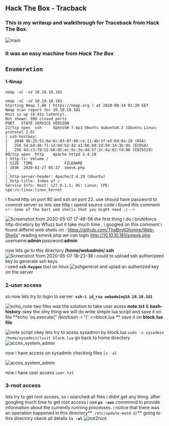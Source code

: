 ## Hack The Box - Tracback

### This is my writeup and walkthrough for Traceback from Hack The Box.


![main](https://user-images.githubusercontent.com/36403473/90196696-cd8f2a00-ddcc-11ea-9f4f-5c0f9ca9ba3d.jpg)



### It was an easy machine from *Hack The Box*

## `Enumeration`

#### 1-Nmap 
  `nmap -sC -sV 10.10.10.181`

``` 
nmap -sC -sV 10.10.10.181
Starting Nmap 7.80 ( https://nmap.org ) at 2020-08-14 01:20 EET
Nmap scan report for 10.10.10.181
Host is up (0.41s latency).
Not shown: 998 closed ports
PORT   STATE SERVICE VERSION
22/tcp open  ssh     OpenSSH 7.6p1 Ubuntu 4ubuntu0.3 (Ubuntu Linux; protocol 2.0)
| ssh-hostkey: 
|   2048 96:25:51:8e:6c:83:07:48:ce:11:4b:1f:e5:6d:8a:28 (RSA)
|   256 54:bd:46:71:14:bd:b2:42:a1:b6:b0:2d:94:14:3b:0d (ECDSA)
|_  256 4d:c3:f8:52:b8:85:ec:9c:3e:4d:57:2c:4a:82:fd:86 (ED25519)
80/tcp open  http    Apache httpd 2.4.29
| http-ls: Volume /
| SIZE  TIME              FILENAME
| 103K  2020-02-27 05:37  smevk.php
|_
|_http-server-header: Apache/2.4.29 (Ubuntu)
|_http-title: Index of /
Service Info: Host: 127.0.1.1; OS: Linux; CPE: cpe:/o:linux:linux_kernel

```
I found http on port 80 and ssh on port 22.
use should have password to conncet server so lets see http 
i opend source code i found this comment 
`
		<!--Some of the best web shells that you might need ;)-->`

![Screenshot from 2020-05-07 17-49-56](https://user-images.githubusercontent.com/36403473/81316540-feecb100-908b-11ea-94d2-a4b602e0a7b6.png)
 the first thing i do i bruteforce http dircetory by Wfuzz but it take much time , i googled on this comment i found differnt web shells on :
https://github.com/TheBinitGhimire/Web-Shells" 
reading smevk.php
we can login http://10.10.10.181/smevk.php
username:**admin**
password:**admin**

now lets go to this  directory  **/home/webadmin/.ssh** 
![Screenshot from 2020-05-07 18-23-38](https://user-images.githubusercontent.com/36403473/81319780-745a8080-9090-11ea-800a-f18601cdc38f.png)
i could to upload ssh autherizeed key 
to generate ssh keys  
i used  **`ssh-keygen`** tool on linux 
![sshgenerat](https://user-images.githubusercontent.com/36403473/81320041-da470800-9090-11ea-93d7-6956bc5bfdc0.png)
and uplad an autherized key on the server 
### 2-user access 

so now lets try to login to server:
**`ssh-i id_rsa webadmin@10.10.10.181`**

![echo_note](https://user-images.githubusercontent.com/36403473/81354623-61fe3800-90cc-11ea-8ccc-92a912176868.png)
two files was the solution to take user acess **note.txt** & **bash-history**
okey the olny thing we will do write simple lua script and save it on file
**echo 'os.execute(" /bin/bash -i ")' >>block.lua ** 
save it on **block.lua file**

![note script](https://user-images.githubusercontent.com/36403473/81354540-2cf1e580-90cc-11ea-8b80-ff368637bbfb.png)
 okey lets try to acess sysadmin  by block.lua
` sudo -u sysadmin /home/sysadmin/luvit block.lua
`
 go back to home directory 
![acces_system_admin](https://user-images.githubusercontent.com/36403473/81355358-983cb700-90ce-11ea-8a26-2eec59305606.png)
  
now i have access on sysadmin 
checking files `ls -al `

![acces_system_admin](https://user-images.githubusercontent.com/36403473/81357137-287cfb00-90d3-11ea-874e-160c7a63cca7.png)

now i have user access `user.txt`
### 3-root access
lets try to get root access, so i searched all files i didnt get any thing. 
after googling much time to get root access i use **`ps -aux`** commmnd  to provide information about the currently running processes.
i notice that there was an operation happened in this directory**` /etc/update-motd.d/`**
going to this directory ckeck all details **`ls -al`**
![not2root](https://user-images.githubusercontent.com/36403473/81357368-ba850380-90d3-11ea-9e74-9ceedefe51cc.png)



